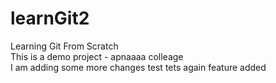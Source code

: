 # learnGit2
Learning Git From Scratch
<br>
This is a demo project - apnaaaa colleage
<br>
I am adding some more changes
test
tets
again feature added
